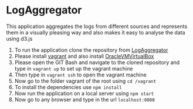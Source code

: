 # LogAggregator

This application aggregates the logs from different sources and represents them in a visually pleasing way and also makes it easy to analyse the data using d3.js

1. To run the application clone the repository from [LogAggregator](https://github.com/stackroute/LogAggregator.git)
2. Please install [vagrant](http://www.vagrantup.com/downloads) and also install [OracleVMVirtualBox](https://www.virtualbox.org/wiki/Downloads)
3. Please open the GIT Bash and navigate to the cloned repository and type in ```vagrant up``` to set up the vagrant machine
4. Then type in ```vagrant ssh``` to open the vagrant machine
5. Now go to the folder vagrant of the root using ```cd /vagrant```
6. To install the dependencies use ```npm install```
7. Now run the application on a local server using ```npm start```
8. Now go to any browser and type in the url ```localhost:8080```
